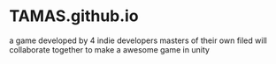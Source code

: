 # TAMAS.github.io
a game developed by 4 indie developers masters of their own filed will collaborate together  to make a awesome  game in unity 
